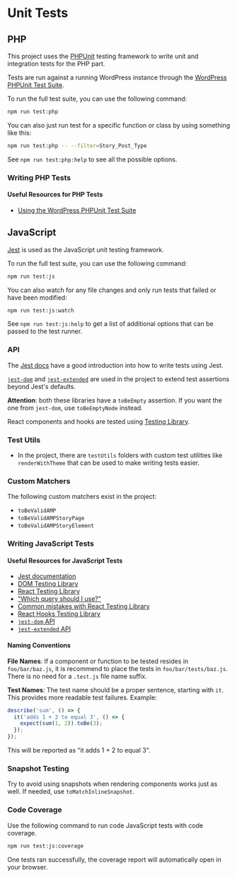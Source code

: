 # Unit Tests

## PHP

This project uses the [PHPUnit](https://phpunit.de/) testing framework to write unit and integration tests for the PHP part.

Tests are run against a running WordPress instance through the [WordPress PHPUnit Test Suite](https://make.wordpress.org/core/handbook/testing/automated-testing/writing-phpunit-tests/https://make.wordpress.org/core/handbook/testing/automated-testing/writing-phpunit-tests/).

To run the full test suite, you can use the following command:

```bash
npm run test:php
```

You can also just run test for a specific function or class by using something like this:

```bash
npm run test:php -- --filter=Story_Post_Type
```

See `npm run test:php:help` to see all the possible options.

### Writing PHP Tests

#### Useful Resources for PHP Tests

* [Using the WordPress PHPUnit Test Suite](https://make.wordpress.org/core/handbook/testing/automated-testing/writing-phpunit-tests/https://make.wordpress.org/core/handbook/testing/automated-testing/writing-phpunit-tests/)

## JavaScript

[Jest](https://jestjs.io/) is used as the JavaScript unit testing framework.

To run the full test suite, you can use the following command:

```bash
npm run test:js
```

You can also watch for any file changes and only run tests that failed or have been modified:

```bash
npm run test:js:watch
```

See `npm run test:js:help` to get a list of additional options that can be passed to the test runner.

### API

The [Jest docs](https://jestjs.io/docs/en/getting-started) have a good introduction into how to write tests using Jest.

[`jest-dom`](https://github.com/testing-library/jest-dom) and [`jest-extended`](https://github.com/jest-community/jest-extended) are used in the project to extend test assertions beyond Jest's defaults.

**Attention**: both these libraries have a `toBeEmpty` assertion. If you want the one from `jest-dom`, use `toBeEmptyNode` instead.

React components and hooks are tested using [Testing Library](https://testing-library.com/docs/intro).

### Test Utils

* In the project, there are `testUtils` folders with custom test utilities like `renderWithTheme` that can be used to make writing tests easier.

### Custom Matchers

The following custom matchers exist in the project:

* `toBeValidAMP`
* `toBeValidAMPStoryPage`
* `toBeValidAMPStoryElement`

### Writing JavaScript Tests

#### Useful Resources for JavaScript Tests

* [Jest documentation](https://jestjs.io/docs/en/getting-started)
* [DOM Testing Library](https://testing-library.com/docs/dom-testing-library/intro)
* [React Testing Library](https://testing-library.com/docs/react-testing-library/intro)
* ["Which query should I use?"](https://testing-library.com/docs/guide-which-query)
* [Common mistakes with React Testing Library](https://kentcdodds.com/blog/common-mistakes-with-react-testing-library)
* [React Hooks Testing Library](https://react-hooks-testing-library.com/)
* [`jest-dom` API](https://github.com/testing-library/jest-dom#custom-matchers)
* [`jest-extended` API](https://github.com/jest-community/jest-extended#api)

#### Naming Conventions

**File Names**:
If a component or function to be tested resides in `foo/bar/baz.js`, it is recommend to place the tests in `foo/bar/tests/baz.js`. There is no need for a `.test.js` file name suffix.

**Test Names**:
The test name should be a proper sentence, starting with `it`. This provides more readable test failures. Example:

```js
describe('sum', () => {
  it('adds 1 + 2 to equal 3', () => {
    expect(sum(1, 2)).toBe(3);
  });
});
```

This will be reported as "it adds 1 + 2 to equal 3".

### Snapshot Testing

Try to avoid using snapshots when rendering components works just as well. If needed, use `toMatchInlineSnapshot`.

### Code Coverage

Use the following command to run code JavaScript tests with code coverage.

```bash
npm run test:js:coverage
```

One tests ran successfully, the coverage report will automatically open in your browser.
